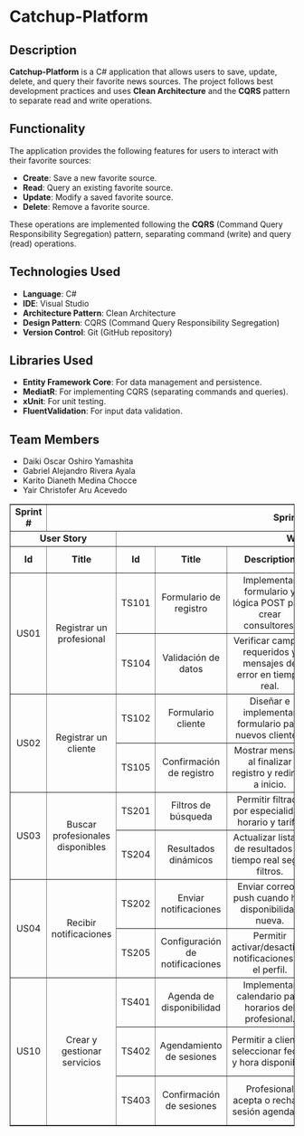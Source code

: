 # Catchup-Platform

## Description

**Catchup-Platform** is a C# application that allows users to save, update, delete, and query their favorite news sources. The project follows best development practices and uses **Clean Architecture** and the **CQRS** pattern to separate read and write operations.

## Functionality

The application provides the following features for users to interact with their favorite sources:

- **Create**: Save a new favorite source.
- **Read**: Query an existing favorite source.
- **Update**: Modify a saved favorite source.
- **Delete**: Remove a favorite source.

These operations are implemented following the **CQRS** (Command Query Responsibility Segregation) pattern, separating command (write) and query (read) operations.

## Technologies Used

- **Language**: C#
- **IDE**: Visual Studio
- **Architecture Pattern**: Clean Architecture
- **Design Pattern**: CQRS (Command Query Responsibility Segregation)
- **Version Control**: Git (GitHub repository)

## Libraries Used

- **Entity Framework Core**: For data management and persistence.
- **MediatR**: For implementing CQRS (separating commands and queries).
- **xUnit**: For unit testing.
- **FluentValidation**: For input data validation.

## Team Members

- Daiki Oscar Oshiro Yamashita
- Gabriel Alejandro Rivera Ayala
- Karito Dianeth Medina Chocce
- Yair Christofer Aru Acevedo

<table align="center" border="1" width="95%" style="text-align:center">
  <tr>
    <td><b>Sprint #</b></td>
    <td colspan="8"><b>Sprint 2</b></td>
  </tr>
  <tr>
    <td colspan="2"><b>User Story</b></td>
    <td colspan="7"><b>Work-Item / Task</b></td>
  </tr>
  <tr>
    <td><b>Id</b></td>
    <td><b>Title</b></td>
    <td><b>Id</b></td>
    <td><b>Title</b></td>
    <td><b>Description</b></td>
    <td><b>Estimation (Hours)</b></td>
    <td><b>Assigned To</b></td>
    <td><b>Student Code</b></td>
    <td><b>Status</b></td>
  </tr>

  <!-- HU01: Registrar un profesional -->
  <tr>
    <td rowspan="2">US01</td>
    <td rowspan="2">Registrar un profesional</td>
    <td>TS101</td>
    <td>Formulario de registro</td>
    <td>Implementar formulario y lógica POST para crear consultores.</td>
    <td>3</td>
    <td>Javier Murillo Mathias</td>
    <td>U202022211</td>
    <td>Done</td>
  </tr>
  <tr>
    <td>TS104</td>
    <td>Validación de datos</td>
    <td>Verificar campos requeridos y mensajes de error en tiempo real.</td>
    <td>2</td>
    <td>Javier Murillo Mathias</td>
    <td>U202022211</td>
    <td>Done</td>
  </tr>

  <!-- HU02: Registrar un cliente -->
  <tr>
    <td rowspan="2">US02</td>
    <td rowspan="2">Registrar un cliente</td>
    <td>TS102</td>
    <td>Formulario cliente</td>
    <td>Diseñar e implementar formulario para nuevos clientes.</td>
    <td>3</td>
    <td>Javier Murillo Mathias</td>
    <td>U202022211</td>
    <td>Done</td>
  </tr>
  <tr>
    <td>TS105</td>
    <td>Confirmación de registro</td>
    <td>Mostrar mensaje al finalizar registro y redirigir a inicio.</td>
    <td>1</td>
    <td>Javier Murillo Mathias</td>
    <td>U202022211</td>
    <td>Done</td>
  </tr>

  <!-- HU03: Buscar profesionales -->
  <tr>
    <td rowspan="2">US03</td>
    <td rowspan="2">Buscar profesionales disponibles</td>
    <td>TS201</td>
    <td>Filtros de búsqueda</td>
    <td>Permitir filtrado por especialidad, horario y tarifa.</td>
    <td>5</td>
    <td>Sergio Aguirre Castillo</td>
    <td>U202310425</td>
    <td>Done</td>
  </tr>
  <tr>
    <td>TS204</td>
    <td>Resultados dinámicos</td>
    <td>Actualizar listado de resultados en tiempo real según filtros.</td>
    <td>3</td>
    <td>Sergio Aguirre Castillo</td>
    <td>U202310425</td>
    <td>Done</td>
  </tr>

  <!-- HU04: Notificaciones -->
  <tr>
    <td rowspan="2">US04</td>
    <td rowspan="2">Recibir notificaciones</td>
    <td>TS202</td>
    <td>Enviar notificaciones</td>
    <td>Enviar correo o push cuando hay disponibilidad nueva.</td>
    <td>4</td>
    <td>Russell Romero Qwistgaard</td>
    <td>U202211043</td>
    <td>Done</td>
  </tr>
  <tr>
    <td>TS205</td>
    <td>Configuración de notificaciones</td>
    <td>Permitir activar/desactivar notificaciones en el perfil.</td>
    <td>2</td>
    <td>Russell Romero Qwistgaard</td>
    <td>U202211043</td>
    <td>Done</td>
  </tr>

  <!-- HU10: Gestión de servicios -->
  <tr>
    <td rowspan="3">US10</td>
    <td rowspan="3">Crear y gestionar servicios</td>
    <td>TS401</td>
    <td>Agenda de disponibilidad</td>
    <td>Implementar calendario para horarios del profesional.</td>
    <td>6</td>
    <td>Oshiro Yamashita Daiki Oscar</td>
    <td>U20201F846</td>
    <td>Done</td>
  </tr>
  <tr>
    <td>TS402</td>
    <td>Agendamiento de sesiones</td>
    <td>Permitir a clientes seleccionar fecha y hora disponible.</td>
    <td>5</td>
    <td>Oshiro Yamashita Daiki Oscar</td>
    <td>U20201F846</td>
    <td>Done</td>
  </tr>
  <tr>
    <td>TS403</td>
    <td>Confirmación de sesiones</td>
    <td>Profesional acepta o rechaza sesión agendada.</td>
    <td>4</td>
    <td>Oshiro Yamashita Daiki Oscar</td>
    <td>U20201F846</td>
    <td>Done</td>
  </tr>
</table>



